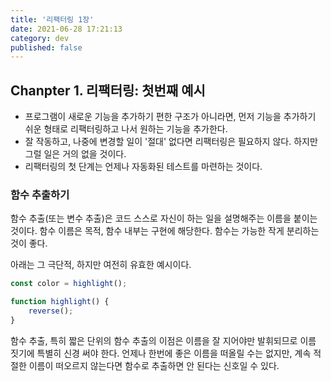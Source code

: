 ```yaml
---
title: '리팩터링 1장'
date: 2021-06-28 17:21:13
category: dev
published: false
---
```


## Chanpter 1. 리팩터링: 첫번째 예시

- 프로그램이 새로운 기능을 추가하기 편한 구조가 아니라면, 먼저 기능을 추가하기 쉬운 형태로 리팩터링하고 나서 원하는 기능을 추가한다.
- 잘 작동하고, 나중에 변경할 일이 '절대' 없다면 리팩터링은 필요하지 않다. 하지만 그럴 일은 거의 없을 것이다.
- 리팩터링의 첫 단계는 언제나 자동화된 테스트를 마련하는 것이다.

### 함수 추출하기

함수 추출(또는 변수 추출)은 코드 스스로 자신이 하는 일을 설명해주는 이름을 붙이는 것이다. 함수 이름은 목적, 함수 내부는 구현에 해당한다. 함수는 가능한 작게 분리하는 것이 좋다.

아래는 그 극단적, 하지만 여전히 유효한 예시이다.

~~~js
const color = highlight();

function highlight() {
    reverse(); 
}
~~~

함수 추출, 특히 짧은 단위의 함수 추출의 이점은 이름을 잘 지어야만 발휘되므로 이름 짓기에 특별히 신경 써야 한다. 언제나 한번에 좋은 이름을 떠올릴 수는 없지만, 계속 적절한 이름이 떠오르지 않는다면 함수로 추출하면 안 된다는 신호일 수 있다.
